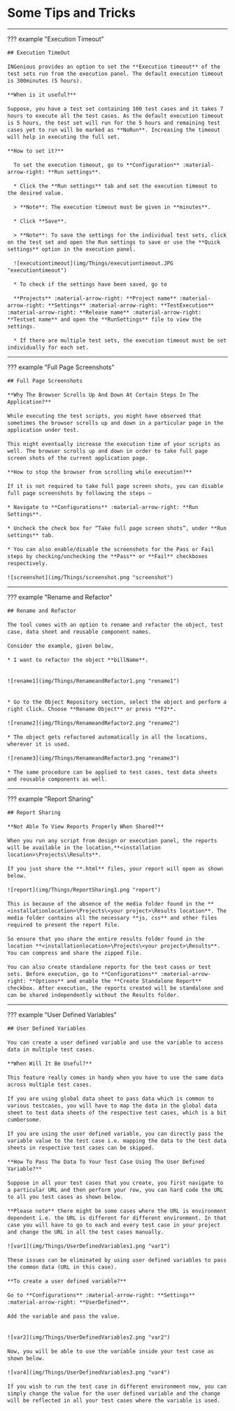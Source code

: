 # **Some Tips and Tricks**

----------------------------------

??? example "Execution Timeout"

    ## Execution TimeOut

    INGenious provides an option to set the **Execution timeout** of the test sets run from the execution panel. The default execution timeout is 300minutes (5 hours).

    **When is it useful?**

    Suppose, you have a test set containing 100 test cases and it takes 7 hours to execute all the test cases. As the default execution timeout is 5 hours, the test set will run for the 5 hours and remaining test cases yet to run will be marked as **NoRun**. Increasing the timeout will help in executing the full set.

    **How to set it?**

      To set the execution timeout, go to **Configuration** :material-arrow-right: **Run settings**.

      * Click the **Run settings** tab and set the execution timeout to the desired value.

      > **Note**: The execution timeout must be given in **minutes**.

      * Click **Save**.

      > **Note**: To save the settings for the individual test sets, click on the test set and open the Run settings to save or use the **Quick settings** option in the execution panel.

      ![executiontimeout](img/Things/executiontimeout.JPG "executiontimeout")

      * To check if the settings have been saved, go to 

      **Projects** :material-arrow-right: **Project name** :material-arrow-right: **Settings** :material-arrow-right: **TestExecution** :material-arrow-right: **Release name** :material-arrow-right: **Testset name** and open the **RunSettings** file to view the settings.

      * If there are multiple test sets, the execution timeout must be set individually for each set. 

---------------------------------------

??? example "Full Page Screenshots"

    ## Full Page Screenshots

    **Why The Browser Scrolls Up And Down At Certain Steps In The Application?**

    While executing the test scripts, you might have observed that sometimes the browser scrolls up and down in a particular page in the application under test.

    This might eventually increase the execution time of your scripts as well. The browser scrolls up and down in order to take full page screen shots of the current application page.

    **How to stop the browser from scrolling while execution?**

    If it is not required to take full page screen shots, you can disable full page screenshots by following the steps –

    * Navigate to **Configurations** :material-arrow-right: **Run Settings**.

    * Uncheck the check box for “Take full page screen shots”, under **Run settings** tab.

    * You can also enable/disable the screenshots for the Pass or Fail steps by checking/unchecking the **Pass** or **Fail** checkboxes respectively.

    ![screenshot](img/Things/screenshot.png "screenshot")

-----------------------------------


??? example "Rename and Refactor"

    ## Rename and Refactor

    The tool comes with an option to rename and refactor the object, test case, data sheet and reusable component names.

    Consider the example, given below,

    * I want to refactor the object **billName**.


    ![rename1](img/Things/RenameandRefactor1.png "rename1")


    * Go to the Object Repository section, select the object and perform a right click. Choose **Rename Object** or press **F2**.

    ![rename2](img/Things/RenameandRefactor2.png "rename2")

    * The object gets refactored automatically in all the locations, wherever it is used.

    ![rename3](img/Things/RenameandRefactor3.png "rename3")

    * The same procedure can be applied to test cases, test data sheets and reusable components as well.

----------------------------------

??? example "Report Sharing"

    ## Report Sharing

    **Not Able To View Reports Properly When Shared?**

    When you run any script from design or execution panel, the reports will be available in the location,**<installation location>\Projects\\Results**.

    If you just share the **.html** files, your report will open as shown below.

    ![report](img/Things/ReportSharing1.png "report")

    This is because of the absence of the media folder found in the **<installationlocation>\Projects\<your project>\Results location**. The media folder contains all the necessary **js, css** and other files required to present the report file.

    So ensure that you share the entire results folder found in the location **<installationlocation>\Projects\<your project>\Results**. You can compress and share the zipped file.

    You can also create standalone reports for the test cases or test sets. Before execution, go to **Configurations** :material-arrow-right: **Options** and enable the **Create Standalone Report** checkbox. After execution, the reports created will be standalone and can be shared independently without the Results folder.

----------------------------------

??? example "User Defined Variables"

    ## User Defined Variables

    You can create a user defined variable and use the variable to access data in multiple test cases.

    **When Will It Be Useful?**

    This feature really comes in handy when you have to use the same data across multiple test cases.

    If you are using global data sheet to pass data which is common to various testcases, you will have to map the data in the global data sheet to test data sheets of the respective test cases, which is a bit cumbersome.

    If you are using the user defined variable, you can directly pass the variable value to the test case i.e. mapping the data to the test data sheets in respective test cases can be skipped.

    **How To Pass The Data To Your Test Case Using The User Defined Variable?**

    Suppose in all your test cases that you create, you first navigate to a particular URL and then perform your row, you can hard code the URL to all you test cases as shown below.

    **Please note** there might be some cases where the URL is environment dependent i.e. the URL is different for different environment. In that case you will have to go to each and every test case in your project and change the URL in all the test cases manually.

    ![var1](img/Things/UserDefinedVariables1.png "var1")

    These issues can be eliminated by using user defined variables to pass the common data (URL in this case).

    **To create a user defined variable?** 

    Go to **Configurations** :material-arrow-right: **Settings** :material-arrow-right: **UserDefined**.

    Add the variable and pass the value. 


    ![var2](img/Things/UserDefinedVariables2.png "var2")

    Now, you will be able to use the variable inside your test case as shown below.

    ![var4](img/Things/UserDefinedVariables3.png "var4")

    If you wish to run the test case in different environment now, you can simply change the value for the user defined variable and the change will be reflected in all your test cases where the variable is used.

